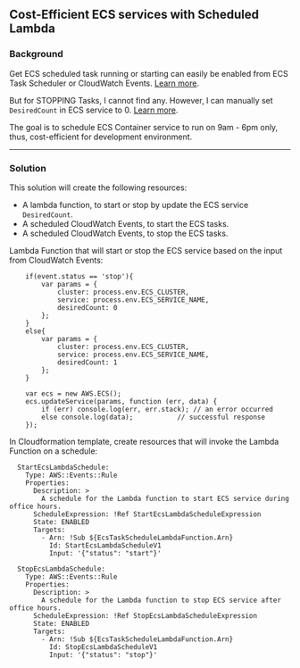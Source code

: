 ## Cost-Efficient ECS services with Scheduled Lambda

### Background

Get ECS scheduled task running or starting can easily be enabled from ECS Task Scheduler or CloudWatch Events. [Learn more](https://docs.aws.amazon.com/AmazonECS/latest/developerguide/scheduled_tasks.html).

But for STOPPING Tasks, I cannot find any. However, I can manually set `DesiredCount` in ECS service to 0. [Learn more](https://docs.aws.amazon.com/AmazonECS/latest/developerguide/service_definition_parameters.html).

The goal is to schedule ECS Container service to run on 9am - 6pm only, thus, cost-efficient for development environment.

------

### Solution

This solution will create the following resources:

- A lambda function, to start or stop by update the ECS service `DesiredCount`.
- A scheduled CloudWatch Events, to start the ECS tasks.
- A scheduled CloudWatch Events, to stop the ECS tasks.


Lambda Function that will start or stop the ECS service based on the input from CloudWatch Events:
```
    if(event.status == 'stop'){
        var params = {
            cluster: process.env.ECS_CLUSTER,
            service: process.env.ECS_SERVICE_NAME,
            desiredCount: 0
        };
    }
    else{
        var params = {
            cluster: process.env.ECS_CLUSTER,
            service: process.env.ECS_SERVICE_NAME,
            desiredCount: 1
        };
    }
    
    var ecs = new AWS.ECS();
    ecs.updateService(params, function (err, data) {
        if (err) console.log(err, err.stack); // an error occurred
        else console.log(data);           // successful response
    });
```

In Cloudformation template, create resources that will invoke the Lambda Function on a schedule:
```
  StartEcsLambdaSchedule:
    Type: AWS::Events::Rule
    Properties:
      Description: >
        A schedule for the Lambda function to start ECS service during office hours.
      ScheduleExpression: !Ref StartEcsLambdaScheduleExpression
      State: ENABLED
      Targets:
        - Arn: !Sub ${EcsTaskScheduleLambdaFunction.Arn}
          Id: StartEcsLambdaScheduleV1
          Input: '{"status": "start"}'
  
  StopEcsLambdaSchedule:
    Type: AWS::Events::Rule
    Properties:
      Description: >
        A schedule for the Lambda function to stop ECS service after office hours.
      ScheduleExpression: !Ref StopEcsLambdaScheduleExpression
      State: ENABLED
      Targets:
        - Arn: !Sub ${EcsTaskScheduleLambdaFunction.Arn}
          Id: StopEcsLambdaScheduleV1
          Input: '{"status": "stop"}'
```